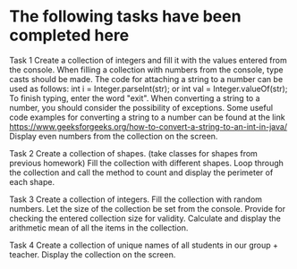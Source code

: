 # The following tasks have been completed here

Task 1
Create a collection of integers and fill it with the values entered from the console.
When filling a collection with numbers from the console, type casts should be made.
The code for attaching a string to a number can be used as follows:
int i = Integer.parseInt(str);
or
int val = Integer.valueOf(str);
To finish typing, enter the word "exit".
When converting a string to a number, you should consider the possibility of exceptions.
Some useful code examples for converting a string to a number can be found at the link
https://www.geeksforgeeks.org/how-to-convert-a-string-to-an-int-in-java/
Display even numbers from the collection on the screen.


Task 2
Create a collection of shapes.
(take classes for shapes from previous homework)
Fill the collection with different shapes.
Loop through the collection and call the method to count and display the perimeter of each shape.


Task 3
Create a collection of integers.
Fill the collection with random numbers.
Let the size of the collection be set from the console.
Provide for checking the entered collection size for validity.
Calculate and display the arithmetic mean of all the items in the collection.


Task 4
Create a collection of unique names of all students in our group + teacher.
Display the collection on the screen.